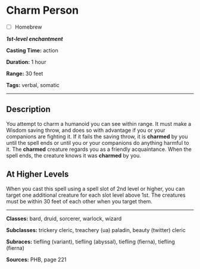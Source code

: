 # Charm Person

- [ ] Homebrew

***1st-level enchantment***

**Casting Time:** action

**Duration:** 1 hour

**Range:** 30 feet

**Tags:** verbal, somatic

---

## Description
You attempt to charm a humanoid you can see within range. It must make a Wisdom saving throw, and does so with advantage if you or your companions are fighting it. If it fails the saving throw, it is **charmed** by you until the spell ends or until you or your companions do anything harmful to it. The **charmed** creature regards you as a friendly acquaintance. When the spell ends, the creature knows it was **charmed** by you.

## At Higher Levels
When you cast this spell using a spell slot of 2nd level or higher, you can target one additional creature for each slot level above 1st. The creatures must be within 30 feet of each other when you target them.

---

**Classes:** bard, druid, sorcerer, warlock, wizard

**Subclasses:** trickery cleric, treachery (ua) paladin, beauty (twitter) cleric

**Subraces:** tiefling (variant), tiefling (abyssal), tiefling (fierna), tiefling (fierna)

**Sources:** PHB, page 221
